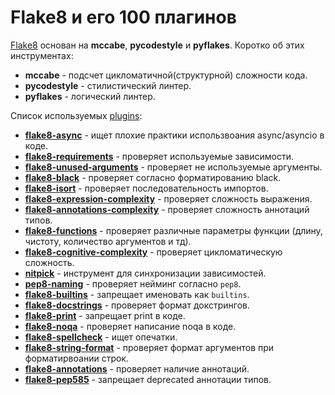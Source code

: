 # Flake8 и его 100 плагинов

[Flake8](https://github.com/PyCQA/flake8)  основан на **mccabe**, **pycodestyle** и **pyflakes**.
Коротко об этих инструментах:
- **mccabe** - подсчет цикломатичной(структурной) сложности кода.
- **pycodestyle** - стилистический линтер.
- **pyflakes** - логический линтер.

Список используемых [plugins](https://github.com/DmytroLitvinov/awesome-flake8-extensions):
- [**flake8-async**](https://github.com/cooperlees/flake8-async) - ищет плохие практики использвоания async/asyncio в коде.
- [**flake8-requirements**](https://github.com/Arkq/flake8-requirements) - проверяет используемые зависимости.
- [**flake8-unused-arguments**](https://github.com/nhoad/flake8-unused-arguments) - проверяет не используемые аргументы.
- [**flake8-black**](https://github.com/peterjc/flake8-black) - проверяет согласно форматированию black.
- [**flake8-isort**](https://github.com/gforcada/flake8-isort) - проверяет последовательность импортов.
- [**flake8-expression-complexity**](https://github.com/best-doctor/flake8-expression-complexity) - проверяет сложность выражения.
- [**flake8-annotations-complexity**](https://github.com/best-doctor/flake8-annotations-complexity) - проверяет сложность аннотаций типов.
- [**flake8-functions**](https://github.com/best-doctor/flake8-functions) - проверяет различные параметры функции (длину, чистоту, количество аргументов и тд).
- [**flake8-cognitive-complexity**](https://github.com/Melevir/flake8-cognitive-complexity) - проверяет цикломатическую сложность.
- [**nitpick**](https://github.com/andreoliwa/nitpick) - инструмент для синхронизации зависимостей.
- [**pep8-naming**](https://github.com/PyCQA/pep8-naming) - проверяет нейминг согласно `pep8`.
- [**flake8-builtins**](https://github.com/gforcada/flake8-builtins) - запрещает именовать как `builtins`.
- [**flake8-docstrings**](https://github.com/PyCQA/flake8-docstrings) - проверяет формат докстрингов.
- [**flake8-print**](https://github.com/JBKahn/flake8-print) - запрещает print в коде.
- [**flake8-noqa**](https://github.com/plinss/flake8-noqa) - проверяет написание noqa в коде.
- [**flake8-spellcheck**](https://github.com/MichaelAquilina/flake8-spellcheck) - ищет опечатки.
- [**flake8-string-format**](https://github.com/xZise/flake8-string-format) - проверяет формат аргументов при форматирвоании строк.
- [**flake8-annotations**](https://github.com/sco1/flake8-annotations) - проверяет наличие аннотаций.
- [**flake8-pep585**](https://github.com/decorator-factory/flake8-pep585) - запрещает deprecated аннотации типов.
